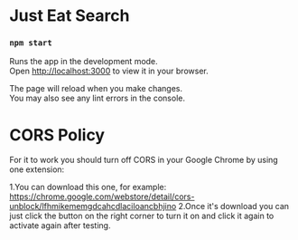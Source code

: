 # Just Eat Search

### `npm start`

Runs the app in the development mode.\
Open [http://localhost:3000](http://localhost:3000) to view it in your browser.

The page will reload when you make changes.\
You may also see any lint errors in the console.

# CORS Policy
For it to work you should turn off CORS in your Google Chrome by using one extension:

1.You can download this one, for example: https://chrome.google.com/webstore/detail/cors-unblock/lfhmikememgdcahcdlaciloancbhjino
2.Once it's download you can just click the button on the right corner to turn it on and click it again to activate again after testing.


